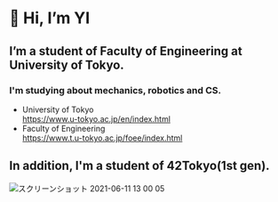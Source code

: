 # 👋 Hi, I’m YI
## I’m a student of Faculty of Engineering at University of Tokyo.  
### I'm studying about mechanics, robotics and CS.
- University of Tokyo  
https://www.u-tokyo.ac.jp/en/index.html  
- Faculty of Engineering  
https://www.t.u-tokyo.ac.jp/foee/index.html  

## In addition, I'm a student of 42Tokyo(1st gen).
![スクリーンショット 2021-06-11 13 00 05](https://user-images.githubusercontent.com/60774986/121630240-bdf97400-cab7-11eb-970d-3d8f5141db6d.png)


<!---
YJI5212/YJI5212 is a ✨ special ✨ repository because its `README.md` (this file) appears on your GitHub profile.
You can click the Preview link to take a look at your changes.
--->
